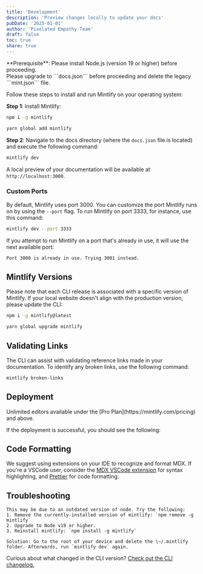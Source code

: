 ```yaml
---
title: 'Development'
description: 'Preview changes locally to update your docs'
pubDate: '2025-01-01'
author: 'Pixelated Empathy Team'
draft: false
toc: true
share: true
---
```


<Info>
  **Prerequisite**: Please install Node.js (version 19 or higher) before
  proceeding. <br />
  Please upgrade to ```docs.json``` before proceeding and delete the legacy
  ```mint.json``` file.
</Info>

Follow these steps to install and run Mintlify on your operating system:

**Step 1**: Install Mintlify:

<CodeGroup>

```bash npm
npm i -g mintlify
```

```bash yarn
yarn global add mintlify
```

</CodeGroup>

**Step 2**: Navigate to the docs directory (where the `docs.json` file is located) and execute the following command:

```bash
mintlify dev
```

A local preview of your documentation will be available at `http://localhost:3000`.

### Custom Ports

By default, Mintlify uses port 3000. You can customize the port Mintlify runs on by using the `--port` flag. To run Mintlify on port 3333, for instance, use this command:

```bash
mintlify dev --port 3333
```

If you attempt to run Mintlify on a port that's already in use, it will use the next available port:

```md
Port 3000 is already in use. Trying 3001 instead.
```

## Mintlify Versions

Please note that each CLI release is associated with a specific version of Mintlify. If your local website doesn't align with the production version, please update the CLI:

<CodeGroup>

```bash npm
npm i -g mintlify@latest
```

```bash yarn
yarn global upgrade mintlify
```

</CodeGroup>

## Validating Links

The CLI can assist with validating reference links made in your documentation. To identify any broken links, use the following command:

```bash
mintlify broken-links
```

## Deployment

<Tip>
  Unlimited editors available under the [Pro Plan](https://mintlify.com/pricing)
  and above.
</Tip>

If the deployment is successful, you should see the following:

## Code Formatting

We suggest using extensions on your IDE to recognize and format MDX. If you're a VSCode user, consider the [MDX VSCode extension](https://marketplace.visualstudio.com/items?itemName=unifiedjs.vscode-mdx) for syntax highlighting, and [Prettier](https://marketplace.visualstudio.com/items?itemName=esbenp.prettier-vscode) for code formatting.

## Troubleshooting

<AccordionGroup>
  <Accordion title='Error: Could not load the "sharp" module using the darwin-arm64 runtime'>

    This may be due to an outdated version of node. Try the following:
    1. Remove the currently-installed version of mintlify: `npm remove -g mintlify`
    2. Upgrade to Node v19 or higher.
    3. Reinstall mintlify: `npm install -g mintlify`

  </Accordion>

  <Accordion title="Issue: Encountering an unknown error">
  
    Solution: Go to the root of your device and delete the \~/.mintlify folder. Afterwards, run `mintlify dev` again.
  </Accordion>
</AccordionGroup>

Curious about what changed in the CLI version? [Check out the CLI changelog.](https://www.npmjs.com/package/mintlify?activeTab=versions)
